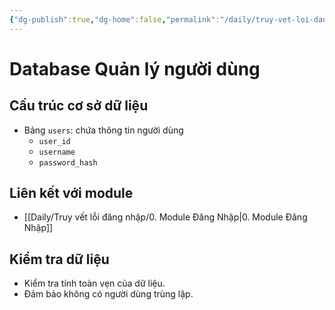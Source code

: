 ```yaml
---
{"dg-publish":true,"dg-home":false,"permalink":"/daily/truy-vet-loi-dang-nhap/database-quan-ly-nguoi-dung/","dgPassFrontmatter":true,"noteIcon":"","updated":"2025-01-14T22:28:03.487+07:00"}
---
```


# Database Quản lý người dùng

## Cấu trúc cơ sở dữ liệu
- Bảng `users`: chứa thông tin người dùng
  - `user_id`
  - `username`
  - `password_hash`

## Liên kết với module
- [[Daily/Truy vết lỗi đăng nhập/0. Module Đăng Nhập\|0. Module Đăng Nhập]]

## Kiểm tra dữ liệu
- Kiểm tra tính toàn vẹn của dữ liệu.
- Đảm bảo không có người dùng trùng lặp.